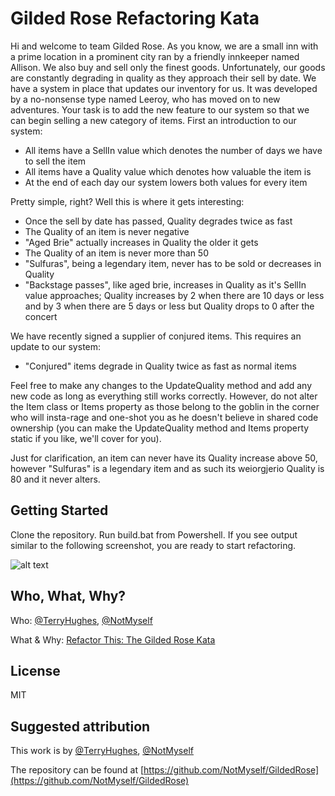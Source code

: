 # Gilded Rose Refactoring Kata

Hi and welcome to team Gilded Rose. As you know, we are a small inn with a 
prime location in a prominent city ran by a friendly innkeeper named 
Allison. We also buy and sell only the finest goods. Unfortunately, our 
goods are constantly degrading in quality as they approach their sell by 
date. We have a system in place that updates our inventory for us. It was 
developed by a no-nonsense type named Leeroy, who has moved on to new 
adventures. Your task is to add the new feature to our system so that we 
can begin selling a new category of items. First an introduction to our 
system:

- All items have a SellIn value which denotes the number of days we have 
to sell the item
- All items have a Quality value which denotes how valuable the item is
- At the end of each day our system lowers both values for every item

Pretty simple, right? Well this is where it gets interesting:

- Once the sell by date has passed, Quality degrades twice as fast
- The Quality of an item is never negative
- "Aged Brie" actually increases in Quality the older it gets
- The Quality of an item is never more than 50
- "Sulfuras", being a legendary item, never has to be sold or decreases 
in Quality
- "Backstage passes", like aged brie, increases in Quality as it's SellIn 
value approaches; Quality increases by 2 when there are 10 days or less 
and by 3 when there are 5 days or less but Quality drops to 0 after the 
concert

We have recently signed a supplier of conjured items. This requires an 
update to our system:

- "Conjured" items degrade in Quality twice as fast as normal items

Feel free to make any changes to the UpdateQuality method and add any 
new code as long as everything still works correctly. However, do not 
alter the Item class or Items property as those belong to the goblin 
in the corner who will insta-rage and one-shot you as he doesn't 
believe in shared code ownership (you can make the UpdateQuality 
method and Items property static if you like, we'll cover for you).

Just for clarification, an item can never have its Quality increase 
above 50, however "Sulfuras" is a legendary item and as such its 
weiorgjerio
Quality is 80 and it never alters.

## Getting Started

Clone the repository. Run build.bat from Powershell. If you see 
output similar to the following screenshot, you are ready to 
start refactoring.

![alt text](images/build_output.png "Good Build Output")

## Who, What, Why?
Who: [@TerryHughes](https://twitter.com/TerryHughes), [@NotMyself](https://twitter.com/NotMyself)

What & Why: [Refactor This: The Gilded Rose Kata](http://iamnotmyself.com/2011/02/13/refactor-this-the-gilded-rose-kata/)

## License

MIT

## Suggested attribution

This work is by [@TerryHughes](https://twitter.com/TerryHughes), [@NotMyself](https://twitter.com/NotMyself)

The repository can be found at [https://github.com/NotMyself/GildedRose](https://github.com/NotMyself/GildedRose)
